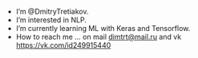 - I’m @DmitryTretiakov.
- I’m interested in NLP.
- I’m currently learning ML with Keras and Tensorflow.
- How to reach me ... on mail dimtrt@mail.ru and vk https://vk.com/id249915440

<!---
DmitryTretiakov/DmitryTretiakov is a ✨ special ✨ repository because its `README.md` (this file) appears on your GitHub profile.
You can click the Preview link to take a look at your changes.
--->
